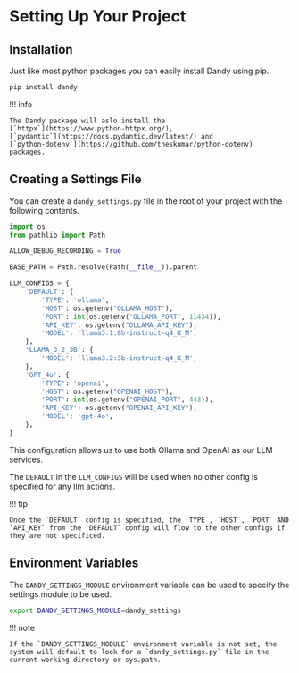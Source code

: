 # Setting Up Your Project

## Installation

Just like most python packages you can easily install Dandy using pip.

``` bash
pip install dandy
```

!!! info

    The Dandy package will aslo install the 
    [`httpx`](https://www.python-httpx.org/), 
    [`pydantic`](https://docs.pydantic.dev/latest/) and
    [`python-dotenv`](https://github.com/theskumar/python-dotenv) packages.

## Creating a Settings File

You can create a `dandy_settings.py` file in the root of your project with the following contents.

```python title="dandy_settings.py"
import os
from pathlib import Path

ALLOW_DEBUG_RECORDING = True

BASE_PATH = Path.resolve(Path(__file__)).parent

LLM_CONFIGS = {
    'DEFAULT': {
        'TYPE': 'ollama',
        'HOST': os.getenv("OLLAMA_HOST"),
        'PORT': int(os.getenv("OLLAMA_PORT", 11434)),
        'API_KEY': os.getenv("OLLAMA_API_KEY"),
        'MODEL': 'llama3.1:8b-instruct-q4_K_M',
    },
    'LLAMA_3_2_3B': {
        'MODEL': 'llama3.2:3b-instruct-q4_K_M',
    },
    'GPT_4o': {
        'TYPE': 'openai',
        'HOST': os.getenv("OPENAI_HOST"),
        'PORT': int(os.getenv("OPENAI_PORT", 443)),
        'API_KEY': os.getenv("OPENAI_API_KEY"),
        'MODEL': 'gpt-4o',
    },
}
```

This configuration allows us to use both Ollama and OpenAI as our LLM services.

The `DEFAULT` in the `LLM_CONFIGS` will be used when no other config is specified for any llm actions.

!!! tip

    Once the `DEFAULT` config is specified, the `TYPE`, `HOST`, `PORT` AND `API_KEY` from the `DEFAULT` config will flow to the other configs if they are not specificed.

## Environment Variables

The `DANDY_SETTINGS_MODULE` environment variable can be used to specify the settings module to be used.

```bash
export DANDY_SETTINGS_MODULE=dandy_settings
```

!!! note

    If the `DANDY_SETTINGS_MODULE` environment variable is not set, the system will default to look for a `dandy_settings.py` file in the current working directory or sys.path.